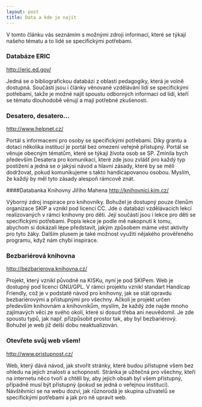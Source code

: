 ```yaml
---
layout: post
title: Data a kde je najít
---
```


V tomto článku vás seznámím s možnými zdroji informací, které se týkají našeho tématu a to lidé se specifickými potřebami.

### Databáze ERIC
http://eric.ed.gov/

Jedná se o bibliografickou databázi z oblasti pedagogiky, která je volně dostupná.
Součástí jsou i články věnované vzdělávání lidí se specifickými potřebami, takže je možné najít spoustu odborných informací od lidí, kteří se tématu dlouhodobě věnují a mají potřebné zkušenosti.

### Desatero, desatero...
http://www.helpnet.cz/

Portál s informacemi pro osoby se specifickými potřebami. Díky grantu a dotaci několika institucí je portál bez omezení veřejně přístupný.
Portál se věnuje obecným tématům, které se týkají života osob se SP. Zmínila bych především Desatera pro komunikaci, které zde jsou zvlášť pro každý typ postižení a jedná se o jakýsi návod a hlavní zásady, které by se měli dodržovat, pokud komunikujeme s takto handicapovanou osobou. Myslím, že každý by měl tyto zásady alespoň rámcově znát.

####Databanka Knihovny Jiřího Mahena
http://knihovnici.kjm.cz/

Výborný zdroj inspirace pro knihovníky. Bohužel je dostupný pouze členům organizace SKIP a vznikl pod licencí CC.
Jde o databázi vzdělávacích lekcí realizovaných v rámci knihovny pro děti. Její součástí jsou i lekce pro děti se specifickými potřebami. Popis lekce je podle mě nakopnutí k tomu, abychom si dokázali lépe představit, jakým způsobem máme vést aktivity pro tyto žáky. Dalším plusem je také možnost využití nějakého prověřeného programu, když nám chybí inspirace.

### Bezbariérová knihovna
http://bezbarierova.knihovna.cz/

Projekt, který vznikl původně na KISKu, nyní je pod SKIPem. Web je dostupný pod licencí GNU/GPL.
V rámci projektu vznikl standart Handicap Friendly, což je v podstatě návod pro knihovny, jak se stát opravdu bezbariérovými a přístupnými pro všechny. Ačkoli je projekt určen především knihovnám a knihovníkům, myslím, že každý zde najde mnoho zajímavých věcí ze svého okolí, které si dosud třeba ani neuvědomil. Je zde spoustu typů, jak např. přizpůsobit prostor tak, aby byl bezbariérový. Bohužel je web již delší dobu neaktualizován.

### Otevřete svůj web všem!
http://www.pristupnost.cz/

Web, který dává návod, jak stvořit stránky, které budou přístupné všem bez ohledu na jejich znalosti a schopnosti. Stránka je užitečná pro všechny, kteří na internetu něco tvoří a chtěli by, aby jejich obsah byl všem přístupný, případně musí být přístupný (pokud se jedná o veřejnou instituci).
Návštěvníci se na webu dozví, jak různorodá je skupina uživatelů se specifickými potřebami a jak pro ně upravit web.
